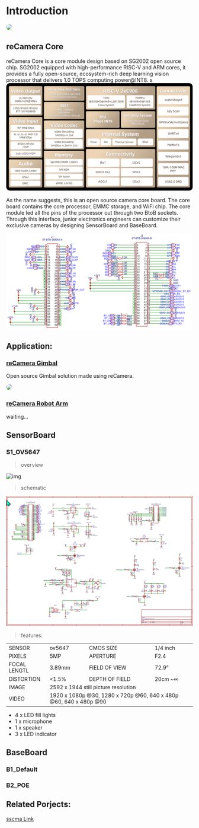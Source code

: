 # Introduction

<a href="url"><img src="./statics/reCamera-1.png" height="auto" width="auto" style="border-radius:40px"></a>

## reCamera Core

reCamera Core is a core module design based on SG2002 open source chip.
SG2002 equipped with high-performance RISC-V and ARM cores, it provides a fully open-source, ecosystem-rich deep learning vision processor that delivers 1.0 TOPS computing power@INT8.
s
<a href="url"><img src="./statics/SG2002.png" height="auto" width="auto" style="border-radius:10px"></a>

As the name suggests, this is an open source camera core board. The core board contains the core processor, EMMC storage, and WiFi chip. The core module led all the pins of the processor out through two BtoB sockets.
Through this interface, junior electronics engineers can customize their exclusive cameras by designing SensorBoard and BaseBoard.

<a href="url"><img src="./statics/BTB_Connector.png" height="auto" width="auto" style="border-radius:10px"></a>


## Application:

### [reCamera Gimbal](https://github.com/AllenKon/Seeed_reCamera_Gimbal)

Open source Gimbal solution made using reCamera.

<a href="url"><img src="./statics/reCamera-Gimbal-1.png" height="auto" width="auto" style="border-radius:40px"></a>

### [reCamera Robot Arm]()

waiting...

## SensorBoard

### S1_OV5647

> overview
> 
![img](./statics/S1_ov5647.png)

>schematic

![img](./statics/S1_ov5647_Sch.png)

> features:

<div>

<table ><tbody>
<tr >
    <td >SENSOR</td>
    <td class="dbon">ov5647</td>
    <td class="dbon">CMOS SIZE</td>
    <td class="dbon">1/4 inch</td>
</tr>
<tr >
    <td class="dbon">PIXELS</td>
    <td class="dbon">5MP</td>
    <td class="dbon">APERTURE</td>
    <td class="dbon">F2.4</td>
</tr>
<tr >
    <td >FOCAL LENGTL</td>
    <td class="dbon">3.89mm</td>
    <td class="dbon">FIELD OF VIEW</td>
    <td >72.9°</td>
</tr>
<tr >
    <td >DISTORTION</td>
    <td >&lt;1.5%</td>
    <td >DEPTH OF FIELD</td>
    <td >20cm ~∞</td>
</tr>
<tr >
    <td >IMAGE</td>
    <td  colspan="3">2592 x 1944 still picture resolution</td>
</tr>
<tr >
    <td >VIDEO</td>
    <td  colspan="3">1920 x 1080p @30, 1280 x 720p @60, 640 x 480p @60, 640 x 480p @90</td>
</tr></tbody>
</table>
</div>

- 4 x LED fill lights
- 1 x microphone
- 1 x speaker
- 3 x LED indicator

## BaseBoard
### B1_Default

### B2_POE





## Related Porjects:

[sscma Link](https://github.com/Seeed-Studio/sscma-example-sg200x)